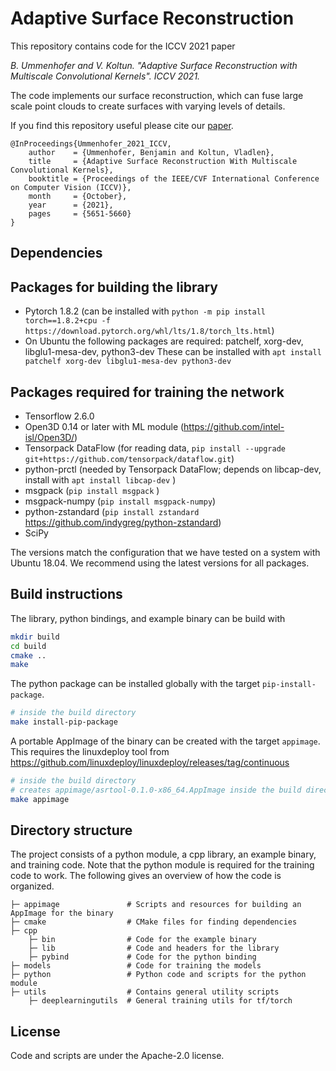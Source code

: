 # Adaptive Surface Reconstruction

This repository contains code for the ICCV 2021 paper

*B. Ummenhofer and V. Koltun. "Adaptive Surface Reconstruction with Multiscale Convolutional Kernels". ICCV 2021.*


The code implements our surface reconstruction, which can fuse large scale
point clouds to create surfaces with varying levels of details.

If you find this repository useful please cite our [paper](https://openaccess.thecvf.com/content/ICCV2021/papers/Ummenhofer_Adaptive_Surface_Reconstruction_With_Multiscale_Convolutional_Kernels_ICCV_2021_paper.pdf).

```
@InProceedings{Ummenhofer_2021_ICCV,
    author    = {Ummenhofer, Benjamin and Koltun, Vladlen},
    title     = {Adaptive Surface Reconstruction With Multiscale Convolutional Kernels},
    booktitle = {Proceedings of the IEEE/CVF International Conference on Computer Vision (ICCV)},
    month     = {October},
    year      = {2021},
    pages     = {5651-5660}
}
```


## Dependencies

## Packages for building the library
- Pytorch 1.8.2 (can be installed with `python -m pip install torch==1.8.2+cpu -f https://download.pytorch.org/whl/lts/1.8/torch_lts.html`)
- On Ubuntu the following packages are required: patchelf, xorg-dev, libglu1-mesa-dev, python3-dev
  These can be installed with `apt install patchelf xorg-dev libglu1-mesa-dev python3-dev`

## Packages required for training the network
- Tensorflow 2.6.0
- Open3D 0.14 or later with ML module (https://github.com/intel-isl/Open3D/)
- Tensorpack DataFlow (for reading data, ```pip install --upgrade git+https://github.com/tensorpack/dataflow.git```)
- python-prctl (needed by Tensorpack DataFlow; depends on libcap-dev, install with ```apt install libcap-dev``` )
- msgpack (```pip install msgpack``` )
- msgpack-numpy (```pip install msgpack-numpy```)
- python-zstandard (```pip install zstandard``` https://github.com/indygreg/python-zstandard)
- SciPy

The versions match the configuration that we have tested on a system with Ubuntu 18.04.
We recommend using the latest versions for all packages.


## Build instructions

The library, python bindings, and example binary can be build with

```bash
mkdir build
cd build
cmake ..
make
```

The python package can be installed globally with the target ```pip-install-package```.
```bash
# inside the build directory
make install-pip-package
```

A portable AppImage of the binary can be created with the target ```appimage```.
This requires the linuxdeploy tool from https://github.com/linuxdeploy/linuxdeploy/releases/tag/continuous
```bash
# inside the build directory
# creates appimage/asrtool-0.1.0-x86_64.AppImage inside the build directory
make appimage 
```


## Directory structure

The project consists of a python module, a cpp library, an example binary, and training code.
Note that the python module is required for the training code to work.
The following gives an overview of how the code is organized.
```
├─ appimage               # Scripts and resources for building an AppImage for the binary
├─ cmake                  # CMake files for finding dependencies
├─ cpp
    ├─ bin                # Code for the example binary
    ├─ lib                # Code and headers for the library
    ├─ pybind             # Code for the python binding
├─ models                 # Code for training the models
├─ python                 # Python code and scripts for the python module
├─ utils                  # Contains general utility scripts
    ├─ deeplearningutils  # General training utils for tf/torch
```

## License

Code and scripts are under the Apache-2.0 license.

